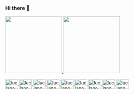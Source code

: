 ### Hi there 👋

<div align="left">
  <a href="https://github.com/lucianocarv">
  <img height="180em" src="https://github-readme-stats.vercel.app/api?username=lucianocarv&show_icons=true&theme=light&include_all_commits=true&count_private=true"/>
  <img height="180em" src="https://github-readme-stats.vercel.app/api/top-langs/?username=lucianocarv&layout=compact&langs_count=7&theme=light"/>
</div>
<div><br>
  <img align="center" alt="lucianocarv-css" height="30" width="40" src="https://cdn.jsdelivr.net/gh/devicons/devicon/icons/html5/html5-original.svg" />
  <img align="center" alt="lucianocarv-css" height="30" width="40" src="https://cdn.jsdelivr.net/gh/devicons/devicon/icons/css3/css3-original.svg" />
  <img align="center" alt="lucianocarv-css" height="30" width="40" src="https://cdn.jsdelivr.net/gh/devicons/devicon/icons/sass/sass-original.svg" />
  <img align="center" alt="lucianocarv-css" height="30" width="40" src="https://cdn.jsdelivr.net/gh/devicons/devicon/icons/javascript/javascript-original.svg" />
  <img align="center" alt="lucianocarv-css" height="30" width="40" src="https://cdn.jsdelivr.net/gh/devicons/devicon/icons/nodejs/nodejs-original.svg" />
  <img align="center" alt="lucianocarv-css" height="30" width="40" src="https://cdn.jsdelivr.net/gh/devicons/devicon/icons/react/react-original.svg" />
  <img align="center" alt="lucianocarv-css" height="30" width="40" src="https://cdn.jsdelivr.net/gh/devicons/devicon/icons/gulp/gulp-plain.svg" />
  <img align="center" alt="lucianocarv-css" height="30" width="40" src="https://cdn.jsdelivr.net/gh/devicons/devicon/icons/chrome/chrome-original.svg" />
  <img align="center" alt="lucianocarv-css" height="30" width="40" src="https://cdn.jsdelivr.net/gh/devicons/devicon/icons/vscode/vscode-original.svg" />
</div>
